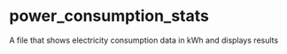 power_consumption_stats
=======================

A file that shows electricity consumption data in kWh and displays results 
